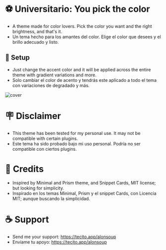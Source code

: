 # ⚽ Universitario: You pick the color
+ A theme made for color lovers. Pick the color you want and the right brightness, and that's it. </br>
+ Un tema hecho para los amantes del color. Elige el color que desees y el brillo adecuado y listo.

## 🎨 Setup
+ Just change the accent color and it will be applied across the entire theme with gradient variations and more. </br>
+ Solo cambiar el color de acento y tendrás este aplicado a todo el tema con variaciones de degradado y más.

![cover](https://github.com/user-attachments/assets/5bf8413b-46a0-4ef4-b922-0f8dce9a186e)

# 🪧 Disclaimer
+ This theme has been tested for my personal use. It may not be compatible with certain plugins. </br>
+ Este tema ha sido probado bajo mi uso personal. Podría no ser compatible con ciertos plugins.

# 🌟 Credits
+ Inspired by Minimal and Prism theme, and Snippet Cards, MIT license; but looking for simplicity. </br>
+ Inspirado en los temas Minimal, Prism y el snippet Cards, con Licencia MIT; aunque buscando la simplicidad.

# ☕ Support
+ Send me your support: https://tecito.app/alonsoup </br>
+ Enviame tu apoyo: https://tecito.app/alonsoup
